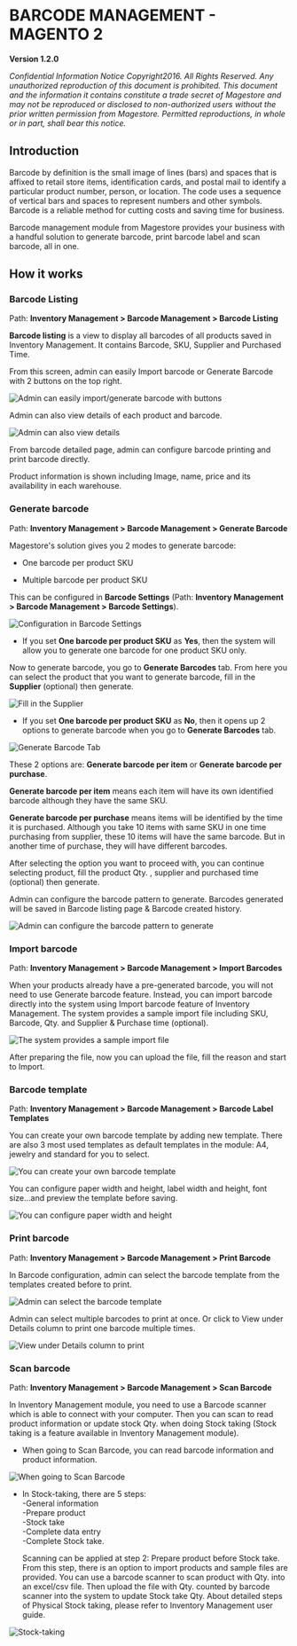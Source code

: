 
# **BARCODE MANAGEMENT - MAGENTO 2**

**Version 1.2.0**


*Confidential Information Notice*
*Copyright2016. All Rights Reserved. Any unauthorized reproduction of this document is prohibited.
This document and the information it contains constitute a trade secret of Magestore and may not be reproduced or disclosed to non-authorized users without the prior written permission from Magestore. Permitted reproductions, in whole or in part, shall bear this notice.*


## Introduction


Barcode by definition is the small image of lines (bars) and spaces that is affixed to retail store items, identification cards, and postal mail to identify a particular product number, person, or location. The code uses a sequence of vertical bars and spaces to represent numbers and other symbols. Barcode is a reliable method for cutting costs and saving time for business.

Barcode management module from Magestore provides your business with a handful solution to generate barcode, print barcode label and scan barcode, all in one.


## How it works


### Barcode Listing

Path: **Inventory Management > Barcode Management > Barcode Listing**

**Barcode listing** is a view to display all barcodes of all products saved in Inventory Management. It contains Barcode, SKU, Supplier and Purchased Time.

From this screen, admin can easily Import barcode or Generate Barcode with 2 buttons on the top right.

![Admin can easily import/generate barcode with buttons](./barcode-images/bm1.png)

Admin can also view details of each product and barcode.

![Admin can also view details](./barcode-images/bm2.png)

From barcode detailed page, admin can configure barcode printing and print barcode directly. 

Product information is shown including Image, name, price and its availability in each warehouse.


###  Generate barcode

Path: **Inventory Management > Barcode Management > Generate Barcode**

Magestore's solution gives you 2 modes to generate barcode:

-	One barcode per product SKU

-	Multiple barcode per product SKU

This can be configured in **Barcode Settings** (Path: **Inventory Management > Barcode Management > Barcode Settings**).

![Configuration in Barcode Settings](./barcode-images/bm3.png)

-	If you set **One barcode per product SKU** as **Yes**, then the system will allow you to generate one barcode for one product SKU only.

Now to generate barcode, you go to **Generate Barcodes** tab. From here you can select the product that you want to generate barcode, fill in the **Supplier** (optional) then generate.

![Fill in the Supplier](./barcode-images/bm4.png)

-	If you set **One barcode per product SKU** as **No**, then it opens up 2 options to generate barcode when you go to **Generate Barcodes** tab.

![Generate Barcode Tab](./barcode-images/bm5.png)

These 2 options are: **Generate barcode per item** or **Generate barcode per purchase**.

**Generate barcode per item** means each item will have its own identified barcode although they have the same SKU.

**Generate barcode per purchase** means items will be identified by the time it is purchased. Although you take 10 items with same SKU in one time purchasing from supplier, these 10 items will have the same barcode. But in another time of purchase, they will have different barcodes.

After selecting the option you want to proceed with, you can continue selecting product, fill the product Qty. , supplier and  purchased time (optional) then generate.

Admin can configure the barcode pattern to generate. Barcodes generated will be saved in Barcode listing page & Barcode created history.

![Admin can configure the barcode pattern to generate](./barcode-images/bm6.png)


###  Import barcode

Path: **Inventory Management > Barcode Management > Import Barcodes**

When your products already have a pre-generated barcode, you will not need to use Generate barcode feature. Instead, you can import barcode directly into the system using Import barcode feature of Inventory Management. 
The system provides a sample import file including SKU, Barcode, Qty. and Supplier & Purchase time (optional).

![The system provides a sample import file](./barcode-images/bm7.png)

After preparing the file, now you can upload the file, fill the reason and start to Import.


###  Barcode template

Path: **Inventory Management > Barcode Management > Barcode Label Templates**

You can create your own barcode template by adding new template. There are also 3 most used templates as default templates in the module: A4, jewelry and standard for you to select.

![You can create your own barcode template](./barcode-images/bm8.png)

You can configure paper width and height, label width and height, font size…and preview the template before saving.

![You can configure paper width and height](./barcode-images/bm9.png)


###  Print barcode

Path: **Inventory Management > Barcode Management > Print Barcode**

In Barcode configuration, admin can select the barcode template from the templates created before to print. 

![Admin can select the barcode template](./barcode-images/bm10.png)

Admin can select multiple barcodes to print at once. Or click to View under Details column to print one barcode multiple times.

![View under Details column to print](./barcode-images/bm11.png)


###  Scan barcode

Path: **Inventory Management > Barcode Management > Scan Barcode**

In Inventory Management module, you need to use a Barcode scanner which is able to connect with your computer. Then you can scan to read product information or update stock Qty. when doing Stock taking (Stock taking is a feature available in Inventory Management module).

- When going to Scan Barcode, you can read barcode information and product information.

![When going to Scan Barcode](./barcode-images/bm12.png)

- In Stock-taking, there are 5 steps:<br/>
  -General information<br/>
  -Prepare product<br/>
  -Stock take<br/>
  -Complete data entry<br/>
  -Complete Stock take.<br/>
  
  Scanning can be applied at step 2: Prepare product before Stock take. From this step, there is an option to import products and sample files are provided. You can use a barcode scanner to scan product with Qty. into an excel/csv file. Then upload the file with Qty. counted by barcode scanner into the system to update Stock take Qty. About detailed steps of Physical Stock taking, please refer to Inventory Management user guide.

![Stock-taking](./barcode-images/bm13.png)
